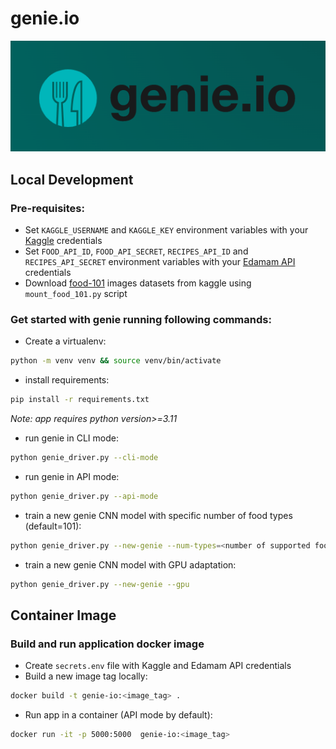 # genie.io
![genie image](genie_logo.png)
## Local Development
### Pre-requisites:
- Set `KAGGLE_USERNAME` and `KAGGLE_KEY` environment variables with your [Kaggle](https://www.kaggle.com/) credentials
- Set `FOOD_API_ID`, `FOOD_API_SECRET`, `RECIPES_API_ID` and `RECIPES_API_SECRET`
  environment variables with your [Edamam API](https://www.edamam.com/) credentials
- Download [food-101](https://www.kaggle.com/datasets/kmader/food41) images datasets from kaggle using `mount_food_101.py` script
### Get started with genie running following commands:
- Create a virtualenv:
```bash
python -m venv venv && source venv/bin/activate
```
- install requirements:
```bash
pip install -r requirements.txt
```
*Note: app requires python version>=3.11*
- run genie in CLI mode:
```bash
python genie_driver.py --cli-mode
```
- run genie in API mode:
```bash
python genie_driver.py --api-mode
```
- train a new genie CNN model with specific number of food types (default=101):
```bash
python genie_driver.py --new-genie --num-types=<number of supported food types>
```
- train a new genie CNN model with GPU adaptation:
```bash
python genie_driver.py --new-genie --gpu
```

## Container Image
### Build and run application docker image
- Create `secrets.env` file with Kaggle and Edamam API credentials
- Build a new image tag locally:
```bash
docker build -t genie-io:<image_tag> .
```
- Run app in a container (API mode by default):
```bash
docker run -it -p 5000:5000  genie-io:<image_tag>
```
